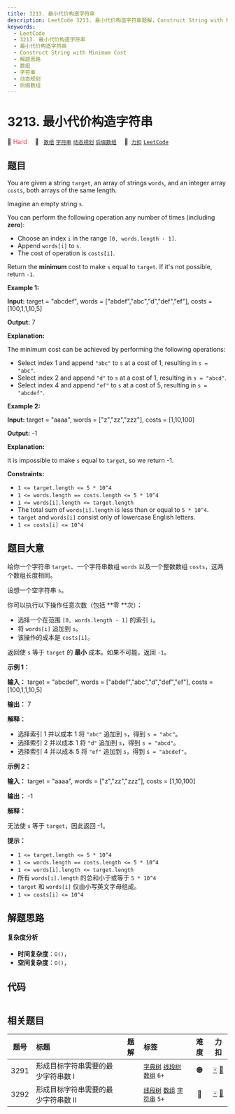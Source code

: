 ```yaml
---
title: 3213. 最小代价构造字符串
description: LeetCode 3213. 最小代价构造字符串题解，Construct String with Minimum Cost，包含解题思路、复杂度分析以及完整的 JavaScript 代码实现。
keywords:
  - LeetCode
  - 3213. 最小代价构造字符串
  - 最小代价构造字符串
  - Construct String with Minimum Cost
  - 解题思路
  - 数组
  - 字符串
  - 动态规划
  - 后缀数组
---
```


# 3213. 最小代价构造字符串

🔴 <font color=#ff334b>Hard</font>&emsp; 🔖&ensp; [`数组`](/tag/array.md) [`字符串`](/tag/string.md) [`动态规划`](/tag/dynamic-programming.md) [`后缀数组`](/tag/suffix-array.md)&emsp; 🔗&ensp;[`力扣`](https://leetcode.cn/problems/construct-string-with-minimum-cost) [`LeetCode`](https://leetcode.com/problems/construct-string-with-minimum-cost)

## 题目

You are given a string `target`, an array of strings `words`, and an integer
array `costs`, both arrays of the same length.

Imagine an empty string `s`.

You can perform the following operation any number of times (including
**zero**):

  * Choose an index `i` in the range `[0, words.length - 1]`.
  * Append `words[i]` to `s`.
  * The cost of operation is `costs[i]`.

Return the **minimum** cost to make `s` equal to `target`. If it's not
possible, return `-1`.



**Example 1:**

**Input:** target = "abcdef", words = ["abdef","abc","d","def","ef"], costs =
[100,1,1,10,5]

**Output:** 7

**Explanation:**

The minimum cost can be achieved by performing the following operations:

  * Select index 1 and append `"abc"` to `s` at a cost of 1, resulting in `s = "abc"`.
  * Select index 2 and append `"d"` to `s` at a cost of 1, resulting in `s = "abcd"`.
  * Select index 4 and append `"ef"` to `s` at a cost of 5, resulting in `s = "abcdef"`.

**Example 2:**

**Input:** target = "aaaa", words = ["z","zz","zzz"], costs = [1,10,100]

**Output:** -1

**Explanation:**

It is impossible to make `s` equal to `target`, so we return -1.



**Constraints:**

  * `1 <= target.length <= 5 * 10^4`
  * `1 <= words.length == costs.length <= 5 * 10^4`
  * `1 <= words[i].length <= target.length`
  * The total sum of `words[i].length` is less than or equal to `5 * 10^4`.
  * `target` and `words[i]` consist only of lowercase English letters.
  * `1 <= costs[i] <= 10^4`


## 题目大意

给你一个字符串 `target`、一个字符串数组 `words` 以及一个整数数组 `costs`，这两个数组长度相同。

设想一个空字符串 `s`。

你可以执行以下操作任意次数（包括 **零  **次）：

  * 选择一个在范围  `[0, words.length - 1]` 的索引 `i`。
  * 将 `words[i]` 追加到 `s`。
  * 该操作的成本是 `costs[i]`。

返回使 `s` 等于 `target` 的 **最小** 成本。如果不可能，返回 `-1`。



**示例 1：**

**输入：** target = "abcdef", words = ["abdef","abc","d","def","ef"], costs =
[100,1,1,10,5]

**输出：** 7

**解释：**

  * 选择索引 1 并以成本 1 将 `"abc"` 追加到 `s`，得到 `s = "abc"`。
  * 选择索引 2 并以成本 1 将 `"d"` 追加到 `s`，得到 `s = "abcd"`。
  * 选择索引 4 并以成本 5 将 `"ef"` 追加到 `s`，得到 `s = "abcdef"`。

**示例 2：**

**输入：** target = "aaaa", words = ["z","zz","zzz"], costs = [1,10,100]

**输出：** -1

**解释：**

无法使 `s` 等于 `target`，因此返回 -1。



**提示：**

  * `1 <= target.length <= 5 * 10^4`
  * `1 <= words.length == costs.length <= 5 * 10^4`
  * `1 <= words[i].length <= target.length`
  * 所有 `words[i].length` 的总和小于或等于 `5 * 10^4`
  * `target` 和 `words[i]` 仅由小写英文字母组成。
  * `1 <= costs[i] <= 10^4`


## 解题思路

#### 复杂度分析

- **时间复杂度**：`O()`，
- **空间复杂度**：`O()`，

## 代码

```javascript

```

## 相关题目

<!-- prettier-ignore -->
| 题号 | 标题 | 题解 | 标签 | 难度 | 力扣 |
| :------: | :------ | :------: | :------ | :------: | :------: |
| 3291 | 形成目标字符串需要的最少字符串数 I |  |  [`字典树`](/tag/trie.md) [`线段树`](/tag/segment-tree.md) [`数组`](/tag/array.md) `6+` | 🟠 | [🀄️](https://leetcode.cn/problems/minimum-number-of-valid-strings-to-form-target-i) [🔗](https://leetcode.com/problems/minimum-number-of-valid-strings-to-form-target-i) |
| 3292 | 形成目标字符串需要的最少字符串数 II |  |  [`线段树`](/tag/segment-tree.md) [`数组`](/tag/array.md) [`字符串`](/tag/string.md) `5+` | 🔴 | [🀄️](https://leetcode.cn/problems/minimum-number-of-valid-strings-to-form-target-ii) [🔗](https://leetcode.com/problems/minimum-number-of-valid-strings-to-form-target-ii) |